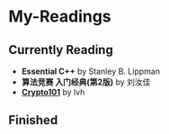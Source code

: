 # My-Readings

## Currently Reading

* **Essential C++** by Stanley B. Lippman
* **算法竞赛 入门经典(第2版)** by 刘汝佳
* **[Crypto101](https://github.com/crypto101/book)** by lvh

## Finished

